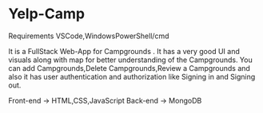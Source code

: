 # Yelp-Camp
Requirements
VSCode,WindowsPowerShell/cmd

It is a FullStack Web-App for Campgrounds .
It has a very good UI and visuals along with map for better understanding of the Campgrounds. 
You can add Campgrounds,Delete Campgrounds,Review a Campgrounds and also it has user authentication and authorization like Signing in and Signing out.


Front-end  -> HTML,CSS,JavaScript
Back-end -> MongoDB
